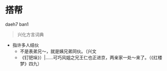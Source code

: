 # 搭帮
daeh7 ban1
> 兴化方言词典
- 指许多人结伙
  - 不是表弟兄～，就是姨兄弟同伙。（兴文
  - 《钉钯垛》）|……可巧风姐之兄王仁也正进京，两亲家一处～来了。（《红楼梦》四九）
